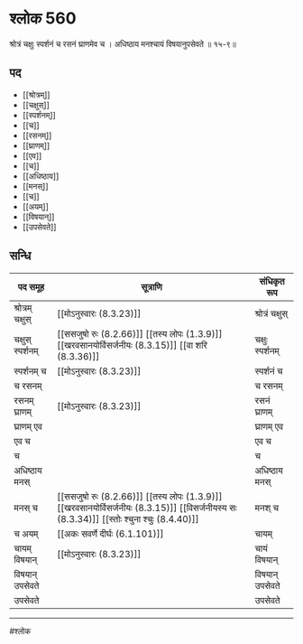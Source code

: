 # श्लोक 560

श्रोत्रं चक्षुः स्पर्शनं च रसनं घ्राणमेव च ।
अधिष्ठाय मनश्चायं विषयानुपसेवते ॥ १५-९॥


## पद 

- [[श्रोत्रम्]]
- [[चक्षुस्]]
- [[स्पर्शनम्]]
- [[च]]
- [[रसनम्]]
- [[घ्राणम्]]
- [[एव]]
- [[च]]
- [[अधिष्ठाय]]
- [[मनस्]]
- [[च]]
- [[अयम्]]
- [[विषयान्]]
- [[उपसेवते]]

## सन्धि

| पद समूह | सूत्राणि | संधिकृत रूप |
| ----- | ----- | ----- |
| श्रोत्रम् चक्षुस् |  [[मोऽनुस्वारः (8.3.23)]] | श्रोत्रं चक्षुस् |
| चक्षुस् स्पर्शनम् |  [[ससजुषो रुः (8.2.66)]] [[तस्य लोपः (1.3.9)]] [[खरवसानयोर्विसर्जनीयः (8.3.15)]] [[वा शरि (8.3.36)]] | चक्षुः स्पर्शनम् |
| स्पर्शनम् च |  [[मोऽनुस्वारः (8.3.23)]] | स्पर्शनं च |
| च रसनम् |  | च रसनम् |
| रसनम् घ्राणम् |  [[मोऽनुस्वारः (8.3.23)]] | रसनं घ्राणम् |
| घ्राणम् एव |  | घ्राणम् एव |
| एव च |  | एव च |
| च |  | च |
| अधिष्ठाय मनस् |  | अधिष्ठाय मनस् |
| मनस् च |  [[ससजुषो रुः (8.2.66)]] [[तस्य लोपः (1.3.9)]] [[खरवसानयोर्विसर्जनीयः (8.3.15)]] [[विसर्जनीयस्य सः (8.3.34)]] [[स्तोः श्चुना श्चुः (8.4.40)]] | मनश् च |
| च अयम् |  [[अकः सवर्णे दीर्घः (6.1.101)]] | चायम् |
| चायम् विषयान् |  [[मोऽनुस्वारः (8.3.23)]] | चायं विषयान् |
| विषयान् उपसेवते |  | विषयान् उपसेवते |
| उपसेवते |  | उपसेवते |


---

#श्लोक